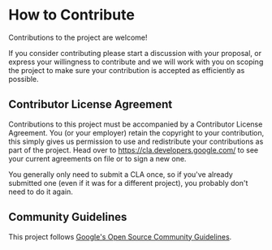 # How to Contribute

Contributions to the project are welcome!

If you consider contributing please start a discussion with your proposal, or
express your willingness to contribute and we will work with you on scoping
the project to make sure your contribution is accepted as efficiently as possible.


## Contributor License Agreement

Contributions to this project must be accompanied by a Contributor License
Agreement. You (or your employer) retain the copyright to your contribution,
this simply gives us permission to use and redistribute your contributions as
part of the project. Head over to <https://cla.developers.google.com/> to see
your current agreements on file or to sign a new one.

You generally only need to submit a CLA once, so if you've already submitted
one (even if it was for a different project), you probably don't need to do it
again.

## Community Guidelines

This project follows
[Google's Open Source Community Guidelines](https://opensource.google.com/conduct/).

